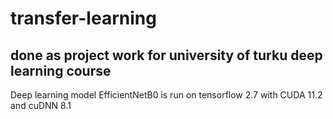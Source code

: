 # transfer-learning

## done as project work for university of turku deep learning course

Deep learning model EfficientNetB0 is run on tensorflow 2.7 with CUDA 11.2 and cuDNN 8.1